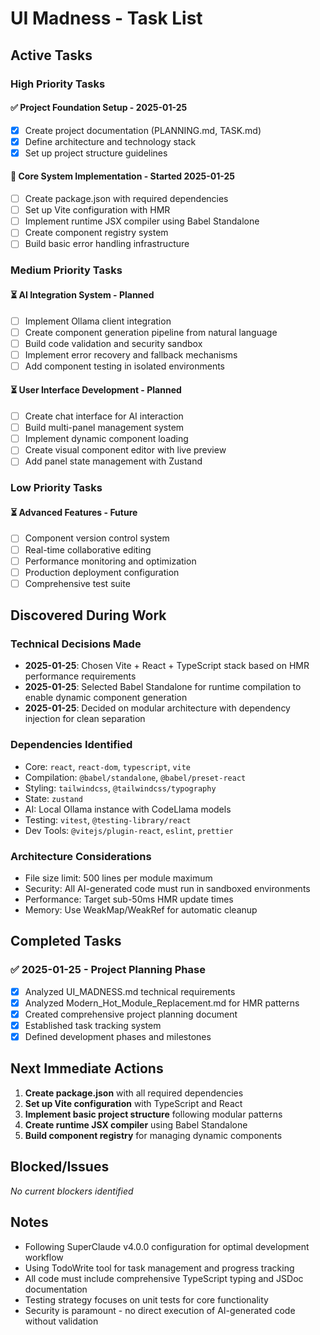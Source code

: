 # UI Madness - Task List

## Active Tasks

### High Priority Tasks

#### ✅ Project Foundation Setup - 2025-01-25
- [x] Create project documentation (PLANNING.md, TASK.md)
- [x] Define architecture and technology stack
- [x] Set up project structure guidelines

#### 🔄 Core System Implementation - Started 2025-01-25
- [ ] Create package.json with required dependencies
- [ ] Set up Vite configuration with HMR
- [ ] Implement runtime JSX compiler using Babel Standalone
- [ ] Create component registry system
- [ ] Build basic error handling infrastructure

### Medium Priority Tasks

#### ⏳ AI Integration System - Planned
- [ ] Implement Ollama client integration
- [ ] Create component generation pipeline from natural language
- [ ] Build code validation and security sandbox
- [ ] Implement error recovery and fallback mechanisms
- [ ] Add component testing in isolated environments

#### ⏳ User Interface Development - Planned
- [ ] Create chat interface for AI interaction
- [ ] Build multi-panel management system
- [ ] Implement dynamic component loading
- [ ] Create visual component editor with live preview
- [ ] Add panel state management with Zustand

### Low Priority Tasks

#### ⏳ Advanced Features - Future
- [ ] Component version control system
- [ ] Real-time collaborative editing
- [ ] Performance monitoring and optimization
- [ ] Production deployment configuration
- [ ] Comprehensive test suite

## Discovered During Work

### Technical Decisions Made
- **2025-01-25**: Chosen Vite + React + TypeScript stack based on HMR performance requirements
- **2025-01-25**: Selected Babel Standalone for runtime compilation to enable dynamic component generation
- **2025-01-25**: Decided on modular architecture with dependency injection for clean separation

### Dependencies Identified
- Core: `react`, `react-dom`, `typescript`, `vite`
- Compilation: `@babel/standalone`, `@babel/preset-react`
- Styling: `tailwindcss`, `@tailwindcss/typography`
- State: `zustand`
- AI: Local Ollama instance with CodeLlama models
- Testing: `vitest`, `@testing-library/react`
- Dev Tools: `@vitejs/plugin-react`, `eslint`, `prettier`

### Architecture Considerations
- File size limit: 500 lines per module maximum
- Security: All AI-generated code must run in sandboxed environments
- Performance: Target sub-50ms HMR update times
- Memory: Use WeakMap/WeakRef for automatic cleanup

## Completed Tasks

### ✅ 2025-01-25 - Project Planning Phase
- [x] Analyzed UI_MADNESS.md technical requirements
- [x] Analyzed Modern_Hot_Module_Replacement.md for HMR patterns
- [x] Created comprehensive project planning document
- [x] Established task tracking system
- [x] Defined development phases and milestones

## Next Immediate Actions

1. **Create package.json** with all required dependencies
2. **Set up Vite configuration** with TypeScript and React
3. **Implement basic project structure** following modular patterns
4. **Create runtime JSX compiler** using Babel Standalone
5. **Build component registry** for managing dynamic components

## Blocked/Issues

*No current blockers identified*

## Notes

- Following SuperClaude v4.0.0 configuration for optimal development workflow
- Using TodoWrite tool for task management and progress tracking
- All code must include comprehensive TypeScript typing and JSDoc documentation
- Testing strategy focuses on unit tests for core functionality
- Security is paramount - no direct execution of AI-generated code without validation
